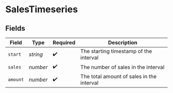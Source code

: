 # SalesTimeseries


## Fields

| Field                                     | Type                                      | Required                                  | Description                               |
| ----------------------------------------- | ----------------------------------------- | ----------------------------------------- | ----------------------------------------- |
| `start`                                   | *string*                                  | :heavy_check_mark:                        | The starting timestamp of the interval    |
| `sales`                                   | *number*                                  | :heavy_check_mark:                        | The number of sales in the interval       |
| `amount`                                  | *number*                                  | :heavy_check_mark:                        | The total amount of sales in the interval |